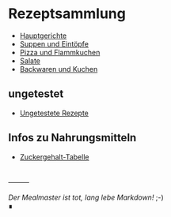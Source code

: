 # Rezeptsammlung

 - [Hauptgerichte](docs/Hauptgerichte/index.md)
 - [Suppen und Eintöpfe](docs/Suppen-und-Eintoepfe/index.md)
 - [Pizza und Flammkuchen](docs/Pizza_und_Flammkuchen/index.md)
 - [Salate](docs/Salate/index.md)
 - [Backwaren und Kuchen](docs/Backwaren_und_Kuchen/index.md)
 
<!-- - [sonstige Backwaren](docs/Backwaren.md) -->

## ungetestet

 - [Ungetestete Rezepte](docs/Ungetestete-Rezepte.md)

## Infos zu Nahrungsmitteln

 - [Zuckergehalt-Tabelle](docs/Zuckergehalt_2017.html)

　  
———

*Der Mealmaster ist tot, lang lebe Markdown!* ;-)  
∎
